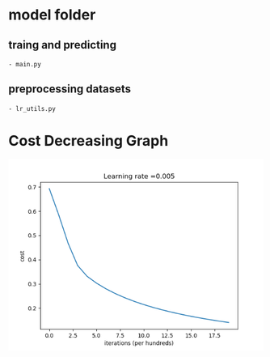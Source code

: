 # model folder
  ## traing and predicting
    - main.py
  ## preprocessing datasets
    - lr_utils.py
    
# Cost Decreasing Graph
![alt text](https://github.com/iamchetanks/Deep-Learning/blob/master/Neural%20Networks/Logistic%20Regression/src/model/cost-reduction-vs-iteration-graph.png)

